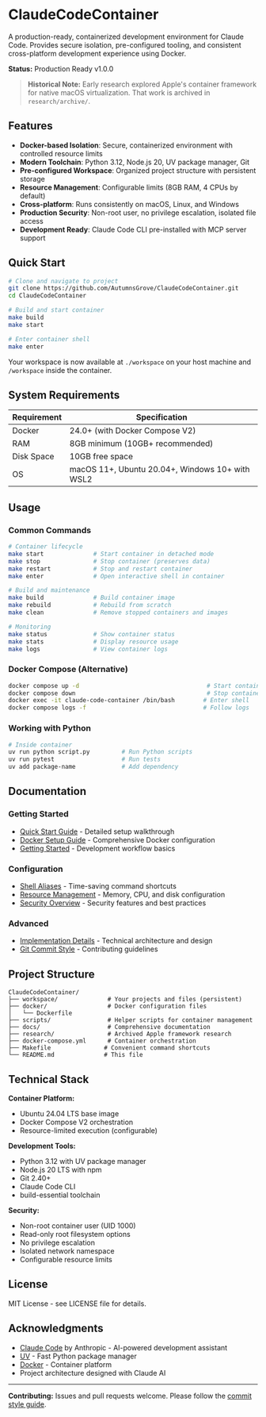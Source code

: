 # ClaudeCodeContainer

A production-ready, containerized development environment for Claude Code. Provides secure isolation, pre-configured tooling, and consistent cross-platform development experience using Docker.

**Status:** Production Ready v1.0.0

> **Historical Note:** Early research explored Apple's container framework for native macOS virtualization. That work is archived in `research/archive/`.

## Features

- **Docker-based Isolation**: Secure, containerized environment with controlled resource limits
- **Modern Toolchain**: Python 3.12, Node.js 20, UV package manager, Git
- **Pre-configured Workspace**: Organized project structure with persistent storage
- **Resource Management**: Configurable limits (8GB RAM, 4 CPUs by default)
- **Cross-platform**: Runs consistently on macOS, Linux, and Windows
- **Production Security**: Non-root user, no privilege escalation, isolated file access
- **Development Ready**: Claude Code CLI pre-installed with MCP server support

## Quick Start

```bash
# Clone and navigate to project
git clone https://github.com/AutumnsGrove/ClaudeCodeContainer.git
cd ClaudeCodeContainer

# Build and start container
make build
make start

# Enter container shell
make enter
```

Your workspace is now available at `./workspace` on your host machine and `/workspace` inside the container.

## System Requirements

| Requirement | Specification |
|-------------|---------------|
| Docker | 24.0+ (with Docker Compose V2) |
| RAM | 8GB minimum (10GB+ recommended) |
| Disk Space | 10GB free space |
| OS | macOS 11+, Ubuntu 20.04+, Windows 10+ with WSL2 |

## Usage

### Common Commands

```bash
# Container lifecycle
make start              # Start container in detached mode
make stop               # Stop container (preserves data)
make restart            # Stop and restart container
make enter              # Open interactive shell in container

# Build and maintenance
make build              # Build container image
make rebuild            # Rebuild from scratch
make clean              # Remove stopped containers and images

# Monitoring
make status             # Show container status
make stats              # Display resource usage
make logs               # View container logs
```

### Docker Compose (Alternative)

```bash
docker compose up -d                                    # Start container
docker compose down                                     # Stop container
docker exec -it claude-code-container /bin/bash        # Enter shell
docker compose logs -f                                 # Follow logs
```

### Working with Python

```bash
# Inside container
uv run python script.py         # Run Python scripts
uv run pytest                   # Run tests
uv add package-name             # Add dependency
```

## Documentation

### Getting Started
- [Quick Start Guide](docs/QUICK_START.md) - Detailed setup walkthrough
- [Docker Setup Guide](docs/DOCKER_SETUP.md) - Comprehensive Docker configuration
- [Getting Started](docs/GETTING_STARTED.md) - Development workflow basics

### Configuration
- [Shell Aliases](docs/ALIASES.md) - Time-saving command shortcuts
- [Resource Management](docs/RESOURCES.md) - Memory, CPU, and disk configuration
- [Security Overview](docs/SECURITY.md) - Security features and best practices

### Advanced
- [Implementation Details](docs/IMPLEMENTATION.md) - Technical architecture and design
- [Git Commit Style](docs/GIT_COMMIT_STYLE.md) - Contributing guidelines

## Project Structure

```
ClaudeCodeContainer/
├── workspace/              # Your projects and files (persistent)
├── docker/                 # Docker configuration files
│   └── Dockerfile
├── scripts/                # Helper scripts for container management
├── docs/                   # Comprehensive documentation
├── research/               # Archived Apple framework research
├── docker-compose.yml      # Container orchestration
├── Makefile               # Convenient command shortcuts
└── README.md              # This file
```

## Technical Stack

**Container Platform:**
- Ubuntu 24.04 LTS base image
- Docker Compose V2 orchestration
- Resource-limited execution (configurable)

**Development Tools:**
- Python 3.12 with UV package manager
- Node.js 20 LTS with npm
- Git 2.40+
- Claude Code CLI
- build-essential toolchain

**Security:**
- Non-root container user (UID 1000)
- Read-only root filesystem options
- No privilege escalation
- Isolated network namespace
- Configurable resource limits

## License

MIT License - see LICENSE file for details.

## Acknowledgments

- [Claude Code](https://claude.ai) by Anthropic - AI-powered development assistant
- [UV](https://github.com/astral-sh/uv) - Fast Python package manager
- [Docker](https://www.docker.com/) - Container platform
- Project architecture designed with Claude AI

---

**Contributing:** Issues and pull requests welcome. Please follow the [commit style guide](docs/GIT_COMMIT_STYLE.md).
